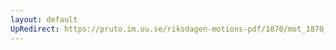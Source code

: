 ```yaml
---
layout: default
UpRedirect: https://pruto.im.uu.se/riksdagen-motions-pdf/1870/mot_1870__ak__162/mot_1870__ak__162-001.pdf
---
```

